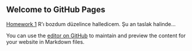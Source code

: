 ## Welcome to GitHub Pages





[Homework 1](https://github.com/BU-IE-48B/fall21-mehmeteozturk/blob/main/x1.Rmd)
R'ı bozdum düzelince halledicem. Şu an taslak halinde...

You can use the [editor on GitHub](https://github.com/BU-IE-48B/fall21-mehmeteozturk/edit/gh-pages/index.md) to maintain and preview the content for your website in Markdown files.


